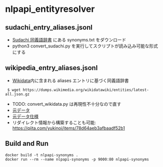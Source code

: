 # nlpapi_entityresolver



## sudachi_entry_aliases.jsonl

- [Sudachi 同義語辞書](https://github.com/WorksApplications/SudachiDict/blob/develop/docs/synonyms.md) にある synonyms.txt をダウンロード
- python3 convert_sudachi.py を実行してスクリプトが読み込み可能な形式にする

## wikipedia_entry_aliases.jsonl

- [Wikidata](https://www.wikidata.org/wiki/Wikidata:Database_download/)内に含まれる aliases エントリに基づく同義語辞書
```
 $ wget https://dumps.wikimedia.org/wikidatawiki/entities/latest-all.json.gz
```
- TODO: convert_wikidata.py は再現性不十分なので直す
- [元データ](https://dumps.wikimedia.org/wikidatawiki/entities/)
- [元データ仕様](https://www.mediawiki.org/wiki/Wikibase/DataModel/JSON)
- リダイレクト情報から構築することも可能: https://qiita.com/yukinoi/items/78d64aeb3afbaadf52b1


## Build and Run

```
docker build -t nlpapi-synonyms .
docker run --rm --name nlpapi-synonyms -p 9000:80 nlpapi-synonyms
```